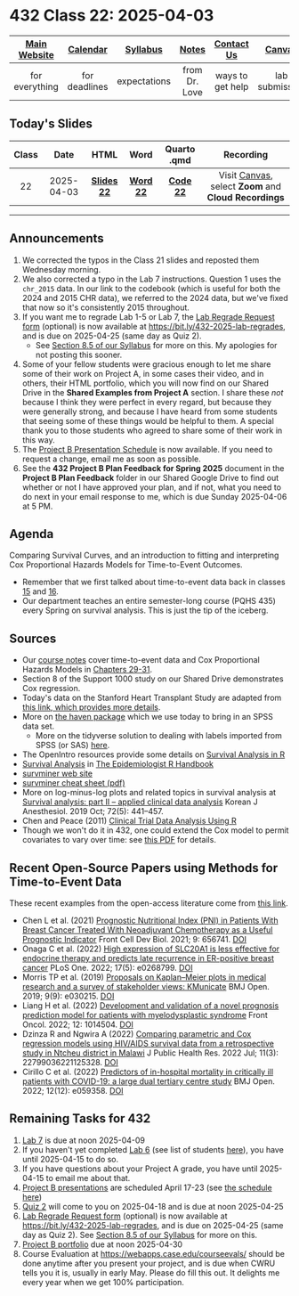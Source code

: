 # 432 Class 22: 2025-04-03

[Main Website](https://thomaselove.github.io/432-2025/) | [Calendar](https://thomaselove.github.io/432-2025/calendar.html) | [Syllabus](https://thomaselove.github.io/432-syllabus-2025/) | [Notes](https://thomaselove.github.io/432-notes/) | [Contact Us](https://thomaselove.github.io/432-2025/contact.html) | [Canvas](https://canvas.case.edu) | [Data and Code](https://github.com/THOMASELOVE/432-data) | [Sources](https://github.com/THOMASELOVE/432-classes-2024/tree/main/sources)
:-----------: | :--------------: | :----------: | :---------: | :-------------: | :-----------: | :------------: |:------:
for everything | for deadlines | expectations | from Dr. Love | ways to get help | lab submission | for downloads | to read

## Today's Slides

Class | Date | HTML | Word | Quarto .qmd | Recording
:---: | :--------: | :------: | :------: | :------: | :-------------:
22 | 2025-04-03 | **[Slides 22](https://thomaselove.github.io/432-slides-2025/slides22.html)** | **[Word 22](https://thomaselove.github.io/432-slides-2025/slides22w.docx)** | **[Code 22](https://github.com/THOMASELOVE/432-slides-2025/blob/main/slides22.qmd)** | Visit [Canvas](https://canvas.case.edu/), select **Zoom** and **Cloud Recordings**

---

## Announcements

1. We corrected the typos in the Class 21 slides and reposted them Wednesday morning.
2. We also corrected a typo in the Lab 7 instructions. Question 1 uses the `chr_2015` data. In our link to the codebook (which is useful for both the 2024 and 2015 CHR data), we referred to the 2024 data, but we've fixed that now so it's consistently 2015 throughout.
3. If you want me to regrade Lab 1-5 or Lab 7, the [Lab Regrade Request form](https://bit.ly/432-2025-lab-regrades) (optional) is now available at <https://bit.ly/432-2025-lab-regrades>, and is due on 2025-04-25 (same day as Quiz 2).
    - See [Section 8.5 of our Syllabus](https://thomaselove.github.io/432-syllabus-2025/08-grading.html) for more on this. My apologies for not posting this sooner.
4. Some of your fellow students were gracious enough to let me share some of their work on Project A, in some cases their video, and in others, their HTML portfolio, which you will now find on our Shared Drive in the **Shared Examples from Project A** section. I share these *not* because I think they were perfect in every regard, but because they were generally strong, and because I have heard from some students that seeing some of these things would be helpful to them. A special thank you to those students who agreed to share some of their work in this way.
5. The [Project B Presentation Schedule](https://github.com/THOMASELOVE/432-classes-2025/tree/main/projectB) is now available. If you need to request a change, email me as soon as possible.
6. See the **432 Project B Plan Feedback for Spring 2025** document in the **Project B Plan Feedback** folder in our Shared Google Drive to find out whether or not I have approved your plan, and if not, what you need to do next in your email response to me, which is due Sunday 2025-04-06 at 5 PM.

## Agenda

Comparing Survival Curves, and an introduction to fitting and interpreting Cox Proportional Hazards Models for Time-to-Event Outcomes.

- Remember that we first talked about time-to-event data back in classes [15](https://github.com/THOMASELOVE/432-classes-2025/blob/main/class15/README.md) and [16](https://github.com/THOMASELOVE/432-classes-2025/blob/main/class16/README.md). 
- Our department teaches an entire semester-long course (PQHS 435) every Spring on survival analysis. This is just the tip of the iceberg.

## Sources

- Our [course notes](https://thomaselove.github.io/432-2025/notes.html) cover time-to-event data and Cox Proportional Hazards Models in [Chapters 29-31](https://thomaselove.github.io/432-notes/survival_data.html).
- Section 8 of the Support 1000 study on our Shared Drive demonstrates Cox regression.
- Today's data on the Stanford Heart Transplant Study are adapted from [this link, which provides more details](https://www.openintro.org/data/index.php?data=heart_transplant).
- More on [the haven package](https://haven.tidyverse.org/) which we use today to bring in an SPSS data set.
    - More on the tidyverse solution to dealing with labels imported from SPSS (or SAS) [here](https://haven.tidyverse.org/articles/semantics.html).
- The OpenIntro resources provide some details on [Survival Analysis in R](https://www.openintro.org/book/surv_in_r/)
- [Survival Analysis](https://epirhandbook.com/en/survival-analysis.html) in [The Epidemiologist R Handbook](https://epirhandbook.com/en/index.html)
- [survminer web site](https://rpkgs.datanovia.com/survminer/index.html)
- [survminer cheat sheet (pdf)](https://rpkgs.datanovia.com/survminer/survminer_cheatsheet.pdf)
- More on log-minus-log plots and related topics in survival analysis at [Survival analysis: part II – applied clinical data analysis](https://www.ncbi.nlm.nih.gov/pmc/articles/PMC6781220/) Korean J Anesthesiol. 2019 Oct; 72(5): 441–457.
- Chen and Peace (2011) [Clinical Trial Data Analysis Using R](https://www.taylorfrancis.com/books/mono/10.1201/b10478/clinical-trial-data-analysis-using-ding-geng-din-chen-karl-peace)
- Though we won't do it in 432, one could extend the Cox model to permit covariates to vary over time: see [this PDF](https://cran.r-project.org/web/packages/survival/vignettes/timedep.pdf) for details.

## Recent Open-Source Papers using Methods for Time-to-Event Data 

These recent examples from the open-access literature come from [this link](https://github.com/THOMASELOVE/432-sources/blob/main/recent.md).

- Chen L et al. (2021) [Prognostic Nutritional Index (PNI) in Patients With Breast Cancer Treated With Neoadjuvant Chemotherapy as a Useful Prognostic Indicator](https://www.ncbi.nlm.nih.gov/pmc/articles/PMC8042235/) Front Cell Dev Biol. 2021; 9: 656741. [DOI](https://doi.org/10.3389%2Ffcell.2021.656741)
- Onaga C et al. (2022) [High expression of SLC20A1 is less effective for endocrine therapy and predicts late recurrence in ER-positive breast cancer](https://www.ncbi.nlm.nih.gov/pmc/articles/PMC9126382/) PLoS One. 2022; 17(5): e0268799. [DOI](https://doi.org/10.1371%2Fjournal.pone.0268799)
- Morris TP et al. (2019) [Proposals on Kaplan–Meier plots in medical research and a survey of stakeholder views: KMunicate](https://www.ncbi.nlm.nih.gov/pmc/articles/PMC6773317/) BMJ Open. 2019; 9(9): e030215. [DOI](https://doi.org/10.1136%2Fbmjopen-2019-030215)
- Liang H et al. (2022) [Development and validation of a novel prognosis prediction model for patients with myelodysplastic syndrome](https://www.ncbi.nlm.nih.gov/pmc/articles/PMC9597308/) Front Oncol. 2022; 12: 1014504. [DOI](https://doi.org/10.3389%2Ffonc.2022.1014504)
- Dzinza R and Ngwira A (2022) [Comparing parametric and Cox regression models using HIV/AIDS survival data from a retrospective study in Ntcheu district in Malawi](https://www.ncbi.nlm.nih.gov/pmc/articles/PMC9523851/) J Public Health Res. 2022 Jul; 11(3): 22799036221125328. [DOI](https://doi.org/10.1177%2F22799036221125328)
- Cirillo C et al. (2022) [Predictors of in-hospital mortality in critically ill patients with COVID-19: a large dual tertiary centre study](https://www.ncbi.nlm.nih.gov/pmc/articles/PMC9716800/) BMJ Open. 2022; 12(12): e059358. [DOI](https://doi.org/10.1136%2Fbmjopen-2021-059358)

## Remaining Tasks for 432

1. [Lab 7](https://thomaselove.github.io/432-2025/lab7.html) is due at noon 2025-04-09
2. If you haven't yet completed [Lab 6](https://thomaselove.github.io/432-2025/lab6.html) (see list of students [here](https://github.com/THOMASELOVE/432-classes-2025/tree/main/lab6#no-submission-yet)), you have until 2025-04-15 to do so.
3. If you have questions about your Project A grade, you have until 2025-04-15 to email me about that.
4. [Project B presentations](https://thomaselove.github.io/432-2025/projB.html#the-presentation) are scheduled April 17-23 (see [the schedule here](https://github.com/THOMASELOVE/432-classes-2025/tree/main/projectB)) 
5. [Quiz 2](https://thomaselove.github.io/432-2025/quiz2.html) will come to you on 2025-04-18 and is due at noon 2025-04-25
6. [Lab Regrade Request form](https://bit.ly/432-2025-lab-regrades) (optional) is now available at <https://bit.ly/432-2025-lab-regrades>, and is due on 2025-04-25 (same day as Quiz 2). See [Section 8.5 of our Syllabus](https://thomaselove.github.io/432-syllabus-2025/08-grading.html) for more on this.
7. [Project B portfolio](https://thomaselove.github.io/432-2025/projB.html#the-project-portfolio) due at noon 2025-04-30
8. Course Evaluation at <https://webapps.case.edu/courseevals/> should be done anytime after you present your project, and is due when CWRU tells you it is, usually in early May. Please do fill this out. It delights me every year when we get 100% participation.


